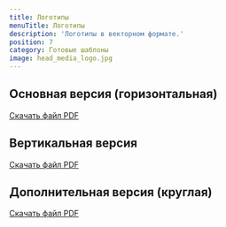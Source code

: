 ```yaml
---
title: Логотипы
menuTitle: Логотипы
description: 'Логотипы в векторном формате.'
position: 7
category: Готовые шаблоны
image: head_media_logo.jpg
---
```


## Основная версия (горизонтальная)

<figure>
  <nuxt-img src="/logo_gorizontal.png" width="800"></nuxt-img>
</figure>

<file-download><a href="/download/media/logo_circle.pdf">Скачать файл PDF</a></file-download>

## Вертикальная версия

<figure>
  <nuxt-img src="/logo_vertical.png" width="800"></nuxt-img>
</figure>

<file-download><a href="/download/media/logo_circle.pdf">Скачать файл PDF</a></file-download>

## Дополнительная версия (круглая)

<figure>
  <nuxt-img src="/logo_circle.png" width="800"></nuxt-img>
</figure>

<file-download><a href="/download/media/logo_circle.pdf">Скачать файл PDF</a></file-download>